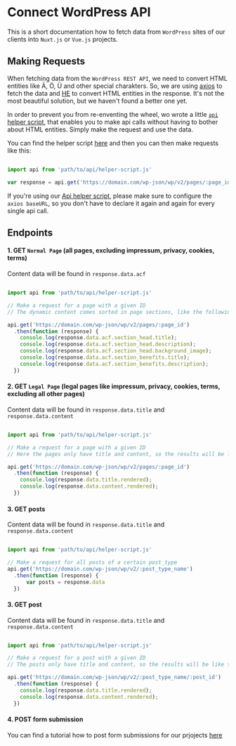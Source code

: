 # Connect WordPress API

This is a short documentation how to fetch data from `WordPress` sites of our clients into `Nuxt.js` or `Vue.js` projects.

## Making Requests

When fetching data from the `WordPress REST API`, we need to convert HTML entities like Ä, Ö, Ü and other special charakters. 
So, we are using [axios](https://www.npmjs.com/package/axios) to fetch the data and [HE](https://www.npmjs.com/package/he) to convert HTML entities in the response. It's not the most beautiful solution, but we haven't found a better one yet.

In order to prevent you from re-enventing the wheel, wo wrote a little [`api` helper script](https://github.com/Webhikers/wp-api-doc/blob/main/api.js), that enables you to make api calls without having to bother about HTML entities. Simply make the request and use the data.

You can find the helper script [here](https://github.com/Webhikers/wp-api-doc/blob/main/api.js) and then you can then make requests like this:

```javascript

import api from 'path/to/api/helper-script.js'

var response = api.get('https://domain.com/wp-json/wp/v2/pages/:page_id')

```
If you're using our [Api helper script](https://github.com/Webhikers/wp-api-doc/blob/main/api.js), please make sure to configure the `axios baseURL`, so you don't have to declare it again and again for every single api call.

## Endpoints

#### 1. GET `Normal Page` (all pages, excluding impressum, privacy, cookies, terms)

Content data will be found in `response.data.acf`

```javascript

import api from 'path/to/api/helper-script.js'

// Make a request for a page with a given ID
// The dynamic content comes sorted in page sections, like the following

api.get('https://domain.com/wp-json/wp/v2/pages/:page_id')
  .then(function (response) {
    console.log(response.data.acf.section_head.title);
    console.log(response.data.acf.section_head.description);
    console.log(response.data.acf.section_head.background_image);
    console.log(response.data.acf.section_benefits.title); 
    console.log(response.data.acf.section_benefits.description); 
  })
```

#### 2. GET `Legal Page` (legal pages like impressum, privacy, cookies, terms, excluding all other pages)

Content data will be found in `response.data.title` and `response.data.content`

```javascript

import api from 'path/to/api/helper-script.js'

// Make a request for a page with a given ID
// Here the pages only have title and content, so the results will be like the following

api.get('https://domain.com/wp-json/wp/v2/pages/:page_id')
  .then(function (response) {
    console.log(response.data.title.rendered);
    console.log(response.data.content.rendered);
  })
```

#### 3. GET posts

Content data will be found in `response.data.title` and `response.data.content`

```javascript

import api from 'path/to/api/helper-script.js'

// Make a request for all posts of a certain post_type
api.get('https://domain.com/wp-json/wp/v2/:post_type_name')
  .then(function (response) {
      var posts = response.data
  })
```

#### 3. GET post

Content data will be found in `response.data.title` and `response.data.content`

```javascript

import api from 'path/to/api/helper-script.js'

// Make a request for a post with a given ID
// The posts only have title and content, so the results will be like the following

api.get('https://domain.com/wp-json/wp/v2/:post_type_name/:post_id')
  .then(function (response) {
    console.log(response.data.title.rendered);
    console.log(response.data.content.rendered);
  })
```

#### 4. POST form submission

You can find a tutorial how to post form submissions for our prjojects [here](https://github.com/Webhikers/bootstrap-vue-cf7)

